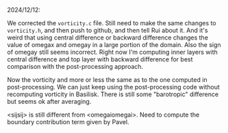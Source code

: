 2024/12/12:

We corrected the `vorticity.c` file. 
Still need to make the same changes to `vorticity.h`, and then push to github, and then tell Rui about it. And it's weird that using central difference or backward difference changes the value of omegax and omegay in a large portion of the domain. Also the sign of omegay still seems incorrect. Right now I'm computing inner layers with central difference and top layer with backward difference for best comparison with the post-processing approach. 

Now the vorticity and more or less the same as to the one computed in post-processing. We can just keep using the post-processing code without recomputing vorticity in Basilisk. There is still some "barotropic" difference but seems ok after averaging.

\<sijsij> is still different from \<omegaiomegai>. Need to compute the boundary contribution term given by Pavel.